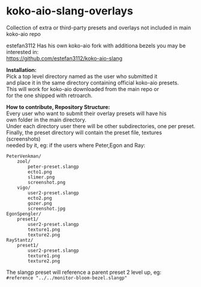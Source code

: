 # koko-aio-slang-overlays
Collection of extra or third-party presets and overlays not included in main koko-aio repo

estefan3112 Has his own koko-aio fork with additiona bezels you may be interested in:<br>
https://github.com/estefan3112/koko-aio-slang

		
**Installation:**<br>
	Pick a top level directory named as the user who submitted it<br>
	and place it in the same directory containing official koko-aio presets.<br>
	This will work for koko-aio downloaded from the main repo or<br>
	for the one shipped with retroarch.<br>


**How to contribute, Repository Structure:**<br>
	Every user who want to submit their overlay presets will have his<br>
	own folder in the main directory.<br>
	Under each directory user there will be other subdirectories, one per preset.<br>
	Finally, the preset directory will contain the preset file, textures (screenshots)<br>
	needed by it, eg: if the users where Peter,Egon and Ray:<br>

	PeterVenkman/
		zool/
			peter-preset.slangp
			ecto1.png
			slimer.png
			screenshot.png
		vigo/
			user2-preset.slangp
			ecto2.png
			gozer.png
			screenshot.jpg
	EgonSpengler/
		preset1/
			user2-preset.slangp
			texture1.png
			texture2.png
	RayStantz/
		preset1/
			user2-preset.slangp
			texture1.png
			texture2.png

The slangp preset will reference a parent preset 2 level up, eg:<br>
```#reference "../../monitor-bloom-bezel.slangp"```
